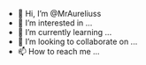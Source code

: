 - 👋 Hi, I’m @MrAureliuss
- 👀 I’m interested in ...
- 🌱 I’m currently learning ...
- 💞️ I’m looking to collaborate on ...
- 📫 How to reach me ...

<!---
MrAureliuss/MrAureliuss is a ✨ special ✨ repository because its `README.md` (this file) appears on your GitHub profile.
You can click the Preview link to take a look at your changes.
--->
